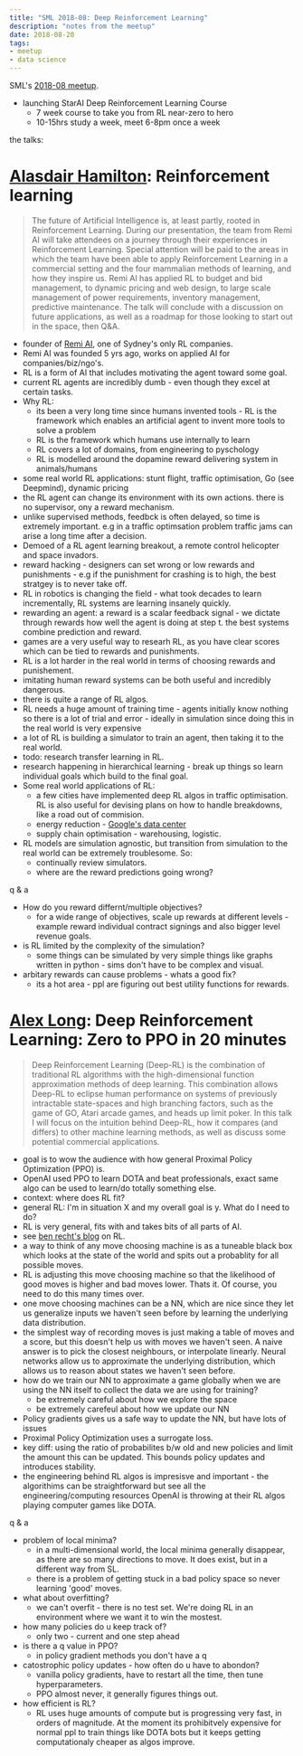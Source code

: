 ```yaml
---
title: "SML 2018-08: Deep Reinforcement Learning"
description: "notes from the meetup"
date: 2018-08-20
tags:
- meetup
- data science
---
```


SML's [2018-08 meetup](https://www.meetup.com/Sydney-Machine-Learning/events/252760610/).

- launching StarAI Deep Reinforcement Learning Course
  - 7 week course to take you from RL near-zero to hero
  - 10-15hrs study a week, meet 6-8pm once a week

the talks:

# [Alasdair Hamilton](https://www.linkedin.com/in/alasdair-hamilton-11852a7b/): Reinforcement learning

> The future of Artificial Intelligence is, at least partly, rooted in Reinforcement Learning. During our presentation, the team from Remi AI will take attendees on a journey through their experiences in Reinforcement Learning. Special attention will be paid to the areas in which the team have been able to apply Reinforcement Learning in a commercial setting and the four mammalian methods of learning, and how they inspire us. Remi AI has applied RL to budget and bid management, to dynamic pricing and web design, to large scale management of power requirements, inventory management, predictive maintenance. The talk will conclude with a discussion on future applications, as well as a roadmap for those looking to start out in the space, then Q&A.

- founder of [Remi AI](https://www.linkedin.com/company/remi-pty-ltd/), one of Sydney's only RL companies.
- Remi AI was founded 5 yrs ago, works on applied AI for companies/biz/ngo's.
- RL is a form of AI that includes motivating the agent toward some goal.
- current RL agents are incredibly dumb - even though they excel at certain tasks.
- Why RL:
  - its been a very long time since humans invented tools - RL is the framework which enables an artificial agent to invent more tools to solve a problem
  - RL is the framework which humans use internally to learn
  - RL covers a lot of domains, from engineering to pyschology
  - RL is modelled around the dopamine reward delivering system in animals/humans
- some real world RL applications: stunt flight, traffic optimisation, Go (see Deepmind), dynamic pricing
- the RL agent can change its environment with its own actions. there is no supervisor, ony a reward mechanism.
- unlike supervised methods, feedbck is often delayed, so time is extremely important. e.g in a traffic optimsation problem traffic jams can arise a long time after a decision.
- Demoed of a RL agent learning breakout, a remote control helicopter and space invadors.
- reward hacking - designers can set wrong or low rewards and punishments - e.g if the punishment for crashing is to high, the best stratgey is to never take off.
- RL in robotics is changing the field - what took decades to learn incrementally, RL systems are learning insanely quickly.
- rewarding an agent: a reward is a scalar feedback signal - we dictate through rewards how well the agent is doing at step t. the best systems combine prediction and reward.
- games are a very useful way to researh RL, as you have clear scores which can be tied to rewards and punishments.
- RL is a lot harder in the real world in terms of choosing rewards and punishement.
- imitating human reward systems can be both useful and incredibly dangerous.
- there is quite a range of RL algos.
- RL needs a huge amount of training time - agents initially know nothing so there is a lot of trial and error - ideally in simulation since doing this in the real world is very expensive
- a lot of RL is building a simulator to train an agent, then taking it to the real world.
- todo: research transfer learning in RL.
- research happening in hierarchical learning - break up things so learn individual goals which build to the final goal.
- Some real world applications of RL:
  - a few cities have implemented deep RL algos in traffic optimisation. RL is also useful for devising plans on how to handle breakdowns, like a road out of commision.
  - energy reduction - [Google's data center](https://deepmind.com/blog/deepmind-ai-reduces-google-data-centre-cooling-bill-40/)
  - supply chain optimisation - warehousing, logistic.
- RL models are simulation agnostic, but transition from simulation to the real world can be extremely troublesome. So:
  - continually review simulators.
  - where are the reward predictions going wrong?

q & a

- How do you reward differnt/multiple objectives?
  - for a wide range of objectives, scale up rewards at different levels - example reward individual contract signings and also bigger level revenue goals.
- is RL limited by the complexity of the simulation?
  - some things can be simulated by very simple things like graphs written in python - sims don't have to be complex and visual.
- arbitary rewards can cause problems - whats a good fix?
  - its a hot area - ppl are figuring out best utility functions for rewards.


# [Alex Long](https://www.linkedin.com/in/alex-long-rl/): Deep Reinforcement Learning: Zero to PPO in 20 minutes

> Deep Reinforcement Learning (Deep-RL) is the combination of traditional RL algorithms with the high-dimensional function approximation methods of deep learning. This combination allows Deep-RL to eclipse human performance on systems of previously intractable state-spaces and high branching factors, such as the game of GO, Atari arcade games, and heads up limit poker. In this talk I will focus on the intuition behind Deep-RL, how it compares (and differs) to other machine learning methods, as well as discuss some potential commercial applications.

- goal is to wow the audience with how general Proximal Policy Optimization (PPO) is.
- OpenAI used PPO to learn DOTA and beat professionals, exact same algo can be used to learn/do totally something else.
- context: where does RL fit?
- general RL: I'm in situation X and my overall goal is y. What do I need to do?
- RL is very general, fits with and takes bits of all parts of AI.
- see [ben recht's blog](http://www.argmin.net/) on RL.
- a way to think of any move choosing machine is as a tuneable black box which looks at the state of the world and spits out a probablity for all possible moves.
- RL is adjusting this move choosing machine so that the likelihood of good moves is higher and bad moves lower. Thats it. Of course, you need to do this many times over.
- one move choosing machines can be a NN, which are nice since they let us generalize inputs we haven't seen before by learning the underlying data distribution.
- the simplest way of recording moves is just making a table of moves and a score, but this doesn't help us with moves we haven't seen. A naive answer is to pick the closest neighbours, or interpolate linearly. Neural networks allow us to approximate the underlying distribution, which allows us to reason about states we haven't seen before.
- how do we train our NN to approximate a game globally when we are using the NN itself to collect the data we are using for training?
  - be extremely careful about how we explore the space
  - be extremely carefeul about how we update our NN
- Policy gradients gives us a safe way to update the NN, but have lots of issues
- Proximal Policy Optimization uses a surrogate loss.
- key diff: using the ratio of probabilites b/w old and new policies and limit the amount this can be updated. This bounds policy updates and introduces stability.
- the engineering behind RL algos is impresisve and important - the algorithims can be straightforward but see all the engineering/computing resources OpenAI is throwing at their RL algos playing computer games like DOTA.

q & a

- problem of local minima?
  - in a multi-dimensional world, the local minima generally disappear, as there are so many directions to move. It does exist, but in a different way from SL.
  - there is a problem of getting stuck in a bad policy space so never learning 'good' moves.
- what about overfitting?
  - we can't overfit - there is no test set. We're doing RL in an environment where we want it to win the mostest.
- how many policies do u keep track of?
  - only two - current and one step ahead
- is there a q value in PPO?
  - in policy gradient methods you don't have a q
- catostrophic policy updates - how often do u have to abondon?
  - vanilla policy gradients, have to restart all the time, then tune hyperparameters.
  - PPO almost never, it generally figures things out.
- how efficient is RL?
  - RL uses huge amounts of compute but is progressing very fast, in orders of magnitude. At the moment its prohibitvely expensive for normal ppl to train things like DOTA bots but it keeps getting computationaly cheaper as algos improve.
